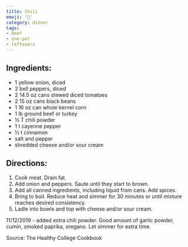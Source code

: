 ```yaml
---
title: Chili
emoji: '🥘'
category: dinner
tags:
- beef
- one-pot
- leftovers
---
```


## Ingredients:
- 1 yellow onion, diced
- 2 bell peppers, diced
- 2 14.5 oz cans stewed diced tomatoes
- 2 15 oz cans black beans
- 1 16 oz can whole kernel corn
- 1 lb ground beef or turkey
- ½ T chili powder
- 1 t cayenne pepper
- ½ t cinnamon
- salt and pepper
- shredded cheese and/or sour cream

## Directions:
1. Cook meat. Drain fat.
2. Add onion and peppers. Saute until they start to brown.
3. Add all canned ingredients, including liquid from cans. Add spices.
4. Bring to boil. Reduce heat and simmer for 30 minutes or until mixture reaches desired consistency.
5. Ladle into bowls and top with cheese and/or sour cream.

11/12/2019 - added extra chili powder. Good amount of garlic powder, cumin, smoked paprika, oregano. Let simmer for extra time.

Source: The Healthy College Cookbook
